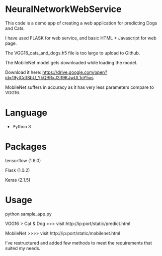 # NeuralNetworkWebService

This code is a demo app of creating a web application for predicting Dogs and Cats.

I have used FLASK for web service, and basic HTML + Javascript for web page.

The VGG16_cats_and_dogs.h5 file is too large to upload to Github.

The MobileNet model gets downloaded while loading the model.

Download it here: https://drive.google.com/open?id=19yICdtSbU_YkQBRxJ2if9KJwUL1oY5xs

MobileNet suffers in accuracy as it has very less parameters compare to VGG16.

Language
============

* Python 3


Packages
============
tensorflow (1.6.0)

Flask (1.0.2)

Keras (2.1.5)


Usage
============

python sample_app.py

VGG16 > Cat & Dog >>> visit http://ip:port/static/predict.html

MobileNet >>>> visit http://ip:port/static/mobilenet.html

I've restructured and added few methods to meet the requirements that suited my needs.
